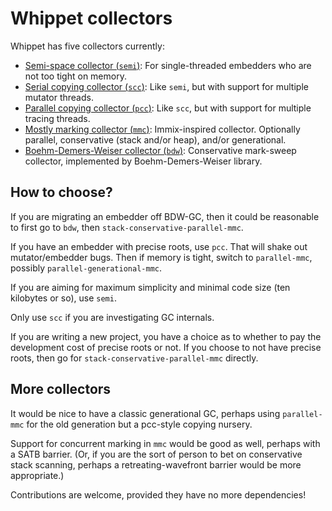 # Whippet collectors

Whippet has five collectors currently:
 - [Semi-space collector (`semi`)](./collector-semi.md): For
   single-threaded embedders who are not too tight on memory.
 - [Serial copying collector (`scc`)](./collector-scc.md): Like `semi`,
   but with support for multiple mutator threads.
 - [Parallel copying collector (`pcc`)](./collector-pcc.md): Like `scc`,
   but with support for multiple tracing threads.
 - [Mostly marking collector (`mmc`)](./collector-mmc.md):
   Immix-inspired collector.  Optionally parallel, conservative (stack
   and/or heap), and/or generational.
 - [Boehm-Demers-Weiser collector (`bdw`)](./collector-bdw.md):
   Conservative mark-sweep collector, implemented by
   Boehm-Demers-Weiser library.

## How to choose?

If you are migrating an embedder off BDW-GC, then it could be reasonable
to first go to `bdw`, then `stack-conservative-parallel-mmc`.

If you have an embedder with precise roots, use `pcc`.  That will shake
out mutator/embedder bugs.  Then if memory is tight, switch to
`parallel-mmc`, possibly `parallel-generational-mmc`.

If you are aiming for maximum simplicity and minimal code size (ten
kilobytes or so), use `semi`.

Only use `scc` if you are investigating GC internals.

If you are writing a new project, you have a choice as to whether to pay
the development cost of precise roots or not.  If you choose to not have
precise roots, then go for `stack-conservative-parallel-mmc` directly.

## More collectors

It would be nice to have a classic generational GC, perhaps using
`parallel-mmc` for the old generation but a pcc-style copying nursery.

Support for concurrent marking in `mmc` would be good as well, perhaps
with a SATB barrier.  (Or, if you are the sort of person to bet on
conservative stack scanning, perhaps a retreating-wavefront barrier
would be more appropriate.)

Contributions are welcome, provided they have no more dependencies!
